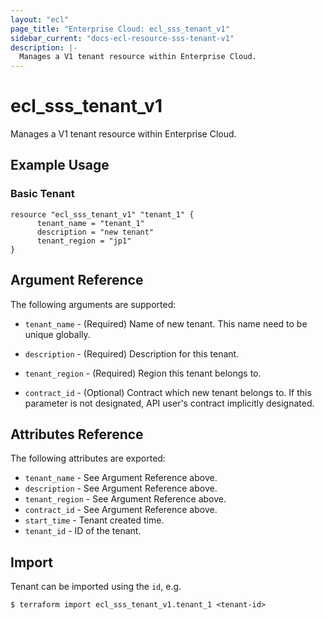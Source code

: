 ```yaml
---
layout: "ecl"
page_title: "Enterprise Cloud: ecl_sss_tenant_v1"
sidebar_current: "docs-ecl-resource-sss-tenant-v1"
description: |-
  Manages a V1 tenant resource within Enterprise Cloud.
---
```


# ecl\_sss\_tenant\_v1

Manages a V1 tenant resource within Enterprise Cloud.

## Example Usage

### Basic Tenant

```hcl
resource "ecl_sss_tenant_v1" "tenant_1" {
	  tenant_name = "tenant_1"
	  description = "new tenant"
	  tenant_region = "jp1"
}
```

## Argument Reference

The following arguments are supported:

* `tenant_name` - (Required) Name of new tenant.
    This name need to be unique globally.

* `description` - (Required) Description for this tenant.

* `tenant_region` - (Required) Region this tenant belongs to.

* `contract_id` - (Optional) Contract which new tenant belongs to.
    If this parameter is not designated, API user's contract
    implicitly designated.


## Attributes Reference

The following attributes are exported:

* `tenant_name` - See Argument Reference above.
* `description` - See Argument Reference above.
* `tenant_region` - See Argument Reference above.
* `contract_id` - See Argument Reference above.
* `start_time` - Tenant created time.
* `tenant_id` - ID of the tenant.

## Import

Tenant can be imported using the `id`, e.g.

```
$ terraform import ecl_sss_tenant_v1.tenant_1 <tenant-id>
```
